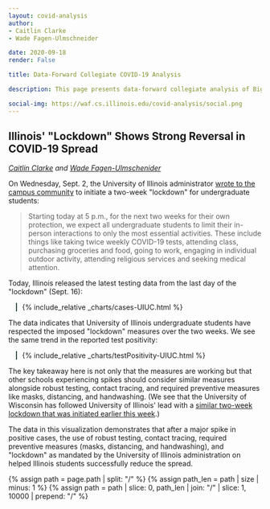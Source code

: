 ```yaml
---
layout: covid-analysis
author:
- Caitlin Clarke
- Wade Fagen-Ulmschneider

date: 2020-09-18
render: False

title: Data-Forward Collegiate COVID-19 Analysis

description: This page presents data-forward collegiate analysis of Big-10 data in a way that allows you to nerd out with the underlying data while providing context to the on-going pandemic that is impacting college campuses everywhere.

social-img: https://waf.cs.illinois.edu/covid-analysis/social.png
---
```


<link rel="stylesheet" href="../css.css">


## Illinois' "Lockdown" Shows Strong Reversal in COVID-19 Spread
<p>
  <i>
    <a href="https://sociology.illinois.edu/directory/profile/vitosky">Caitlin Clarke</a> and <a href="https://waf.cs.illinois.edu/">Wade Fagen-Ulmschenider</a>
  </i>
</p>

On Wednesday, Sept. 2, the University of Illinois administrator [wrote to the campus community](https://massmail.illinois.edu/massmail/1405637420.html) to initiate a two-week "lockdown" for undergraduate students:

<blockquote>Starting today at 5 p.m., for the next two weeks for their own protection, we expect all undergraduate students to limit their in-person interactions to only the most essential activities. These include things like taking twice weekly COVID-19 tests, attending class, purchasing groceries and food, going to work, engaging in individual outdoor activity, attending religious services and seeking medical attention.</blockquote>

Today, Illinois released the latest testing data from the last day of the "lockdown" (Sept. 16):

<div style="margin-left: 3%; margin-right: 5%; padding-left: 2%;  border-left: solid 2px hsl(173, 30%, 20%); ">
<div id="sizer"></div>
{% include_relative _charts/cases-UIUC.html %}
</div>

The data indicates that University of Illinois undergraduate students have respected the imposed "lockdown" measures over the two weeks.  We see the same trend in the reported test positivity:

<div style="margin-left: 3%; margin-right: 5%; padding-left: 2%;  border-left: solid 2px hsl(173, 30%, 20%); ">
<div id="sizer"></div>
{% include_relative _charts/testPositivity-UIUC.html %}
</div>


The key takeaway here is not only that the measures are working but that other schools experiencing spikes should consider similar measures alongside robust testing, contact tracing, and required preventive measures like masks, distancing, and handwashing.  (We see that the University of Wisconsin has followed University of Illinois' lead with a [similar two-week lockdown that was initiated earlier this week](https://chancellor.wisc.edu/blog/update-on-covid-19-response/).)

The data in this visualization demonstrates that after a major spike in positive cases, the use of robust testing, contact tracing, required preventive measures (masks, distancing, and handwashing), and "lockdown" as mandated by the University of Illinois administration on helped Illinois students successfully reduce the spread.


<script defer src="https://code.jquery.com/jquery-3.5.1.min.js" integrity="sha256-9/aliU8dGd2tb6OSsuzixeV4y/faTqgFtohetphbbj0=" crossorigin="anonymous"></script>
<script defer src="https://cdn.jsdelivr.net/npm/lodash@4.17.19/lodash.min.js" integrity="sha256-Jvh9+A4HNbbWsWl1Dw7kAzNsU3y8elGIjLnUSUNMtLg=" crossorigin="anonymous"></script>
<script defer src="https://d3js.org/d3.v5.min.js" crossorigin="anonymous"></script>

{% assign path = page.path | split: "/" %}
{% assign path_len = path | size | minus: 1 %}
{% assign path = path | slice: 0, path_len | join: "/" | slice: 1, 10000 | prepend: "/" %}

<script defer src="/static/js/d3-tip.js"></script>
<script defer src="{{path}}/src/updated.js"></script>
<script defer src="{{path}}/src/vis2.js"></script>
